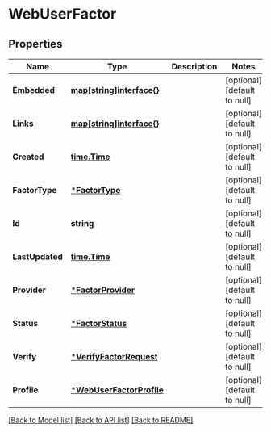 # WebUserFactor

## Properties
Name | Type | Description | Notes
------------ | ------------- | ------------- | -------------
**Embedded** | [**map[string]interface{}**](interface{}.md) |  | [optional] [default to null]
**Links** | [**map[string]interface{}**](interface{}.md) |  | [optional] [default to null]
**Created** | [**time.Time**](time.Time.md) |  | [optional] [default to null]
**FactorType** | [***FactorType**](FactorType.md) |  | [optional] [default to null]
**Id** | **string** |  | [optional] [default to null]
**LastUpdated** | [**time.Time**](time.Time.md) |  | [optional] [default to null]
**Provider** | [***FactorProvider**](FactorProvider.md) |  | [optional] [default to null]
**Status** | [***FactorStatus**](FactorStatus.md) |  | [optional] [default to null]
**Verify** | [***VerifyFactorRequest**](VerifyFactorRequest.md) |  | [optional] [default to null]
**Profile** | [***WebUserFactorProfile**](WebUserFactorProfile.md) |  | [optional] [default to null]

[[Back to Model list]](../README.md#documentation-for-models) [[Back to API list]](../README.md#documentation-for-api-endpoints) [[Back to README]](../README.md)

